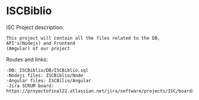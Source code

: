 # ISCBiblio
  ISC Project description:
  
    This project will contain all the files related to the DB, API's(Nodejs) and Frontend 
    (Amgular) of our project
    
  Routes and links:
  
    -DB: ISCBiblio/DB/ISCBiblio.sql
    -Nodejs files: ISCBiblio/Node
    -Angular files: ISCBilio/Angular
    -Jira SCRUM board: https://proyectofinal22.atlassian.net/jira/software/projects/ISC/boards/2

